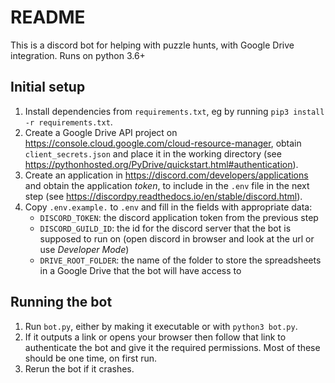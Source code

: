 # README #

This is a discord bot for helping with puzzle hunts, with Google Drive integration. Runs on python 3.6+

## Initial setup ##
1. Install dependencies from `requirements.txt`, eg by running `pip3 install -r requirements.txt`.
1. Create a Google Drive API project on https://console.cloud.google.com/cloud-resource-manager, 
   obtain `client_secrets.json` and place it in the working directory 
   (see https://pythonhosted.org/PyDrive/quickstart.html#authentication).
1. Create an application in https://discord.com/developers/applications and obtain the application *token*, 
   to include in the `.env` file in the next step
   (see https://discordpy.readthedocs.io/en/stable/discord.html).
1. Copy `.env.example.` to `.env` and fill in the fields with appropriate data:
    * `DISCORD_TOKEN`: the discord application token from the previous step
    * `DISCORD_GUILD_ID`: the id for the discord server that the bot is supposed to run on 
      (open discord in browser and look at the url or use *Developer Mode*)
    * `DRIVE_ROOT_FOLDER`: the name of the folder to store the spreadsheets in a Google Drive 
      that the bot will have access to

## Running the bot ##
1. Run `bot.py`, either by making it executable or with `python3 bot.py`.
1. If it outputs a link or opens your browser then follow that link to authenticate the bot 
   and give it the required permissions. Most of these should be one time, on first run.
1. Rerun the bot if it crashes.